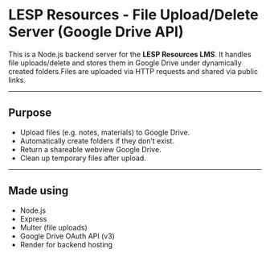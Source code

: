 # LESP Resources - File Upload/Delete Server (Google Drive API)

This is a Node.js backend server for the **LESP Resources LMS**. It handles file uploads/delete and stores them in Google Drive under dynamically created folders.Files are uploaded via HTTP requests and shared via public links.

---

## Purpose

- Upload files (e.g. notes, materials) to Google Drive.
- Automatically create folders if they don’t exist.
- Return a shareable webview Google Drive.
- Clean up temporary files after upload.

---

## Made using

- Node.js
- Express
- Multer (file uploads)
- Google Drive OAuth API (v3)
- Render for backend hosting  


